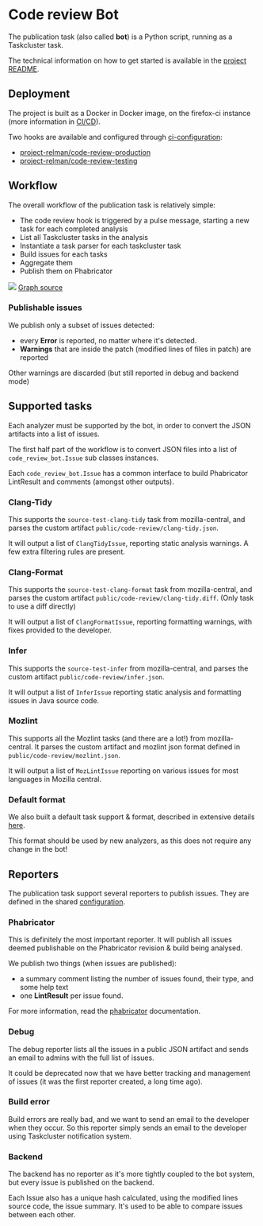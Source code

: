 # Code review Bot

The publication task (also called **bot**) is a Python script, running as a Taskcluster task.

The technical information on how to get started is available in the [project README](/bot/README.md).

## Deployment

The project is built as a Docker in Docker image, on the firefox-ci instance (more information in [CI/CD](/docs/ci-cd/README.md)).

Two hooks are available and configured through [ci-configuration](https://hg.mozilla.org/ci/ci-configuration/file/tip/hooks.yml):

- [project-relman/code-review-production](https://firefox-ci-tc.services.mozilla.com/hooks/project-relman/code-review-production)
- [project-relman/code-review-testing](https://firefox-ci-tc.services.mozilla.com/hooks/project-relman/code-review-testing)

## Workflow

The overall workflow of the publication task is relatively simple:

- The code review hook is triggered by a pulse message, starting a new task for each completed analysis
- List all Taskcluster tasks in the analysis
- Instantiate a task parser for each taskcluster task
- Build issues for each tasks
- Aggregate them
- Publish them on Phabricator

![](bot.png)
[Graph source](bot.mermaid)

### Publishable issues

We publish only a subset of issues detected:

- every **Error** is reported, no matter where it's detected.
- **Warnings** that are inside the patch (modified lines of files in patch) are reported

Other warnings are discarded (but still reported in debug and backend mode)

## Supported tasks

Each analyzer must be supported by the bot, in order to convert the JSON artifacts into a list of issues.

The first half part of the workflow is to convert JSON files into a list of `code_review_bot.Issue` sub classes instances.

Each `code_review_bot.Issue` has a common interface to build Phabricator LintResult and comments (amongst other outputs).

### Clang-Tidy

This supports the `source-test-clang-tidy` task from mozilla-central, and parses the custom artifact `public/code-review/clang-tidy.json`.

It will output a list of `ClangTidyIssue`, reporting static analysis warnings. A few extra filtering rules are present.

### Clang-Format

This supports the `source-test-clang-format` task from mozilla-central, and parses the custom artifact `public/code-review/clang-tidy.diff`. (Only task to use a diff directly)

It will output a list of `ClangFormatIssue`, reporting formatting warnings, with fixes provided to the developer.

### Infer

This supports the `source-test-infer` from mozilla-central, and parses the custom artifact `public/code-review/infer.json`.

It will output a list of `InferIssue` reporting static analysis and formatting issues in Java source code.

### Mozlint

This supports all the Mozlint tasks (and there are a lot!) from mozilla-central. It parses the custom artifact and mozlint json format defined in `public/code-review/mozlint.json`.

It will output a list of `MozLintIssue` reporting on various issues for most languages in Mozilla central.

### Default format

We also built a default task support & format, described in extensive details [here](/docs/analysis_format.md).

This format should be used by new analyzers, as this does not require any change in the bot!

## Reporters

The publication task support several reporters to publish issues. They are defined in the shared [configuration](/docs/configuration.md).

### Phabricator

This is definitely the most important reporter. It will publish all issues deemed publishable on the Phabricator revision & build being analysed.

We publish two things (when issues are published):
- a summary comment listing the number of issues found, their type, and some help text
- one **LintResult** per issue found.

For more information, read the [phabricator](/docs/phabricator.md) documentation.

### Debug

The debug reporter lists all the issues in a public JSON artifact and sends an email to admins with the full list of issues.

It could be deprecated now that we have better tracking and management of issues (it was the first reporter created, a long time ago).

### Build error

Build errors are really bad, and we want to send an email to the developer when they occur. So this reporter simply sends an email to the developer using Taskcluster notification system.

### Backend

The backend has no reporter as it's more tightly coupled to the bot system, but every issue is published on the backend.

Each Issue also has a unique hash calculated, using the modified lines source code, the issue summary. It's used to be able to compare issues between each other.
